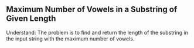 ## Maximum Number of Vowels in a Substring of Given Length
Understand:
The problem is to find and return the length of the substring in the input string with the maximum number of vowels.